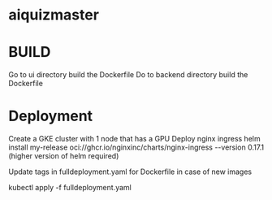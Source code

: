 # aiquizmaster

BUILD
=====
Go to ui directory build the Dockerfile
Do to backend directory build the Dockerfile


Deployment
==========
Create a GKE cluster with 1 node that has a GPU
Deploy nginx ingress 
   helm install my-release oci://ghcr.io/nginxinc/charts/nginx-ingress --version 0.17.1
   (higher version of helm required)

Update tags in fulldeployment.yaml for Dockerfile in case of new images

kubectl apply -f fulldeployment.yaml

